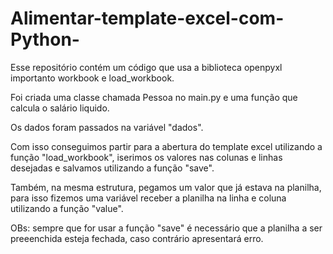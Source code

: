 # Alimentar-template-excel-com-Python-
Esse repositório contém um código que usa a biblioteca openpyxl importanto workbook e load_workbook.

Foi criada uma classe chamada Pessoa no main.py e uma função que calcula o salário liquido.

Os dados foram passados na variável "dados".

Com isso conseguimos partir para a abertura do template excel utilizando a função "load_workbook", iserimos os valores nas colunas e linhas desejadas e salvamos utilizando a função "save".

Também, na mesma estrutura, pegamos um valor que já estava na planilha, para isso fizemos uma variável receber a planilha na linha e coluna utilizando a função "value".

OBs: sempre que for usar a função "save" é necessário que a planilha a ser preeenchida esteja fechada, caso contrário apresentará erro.

